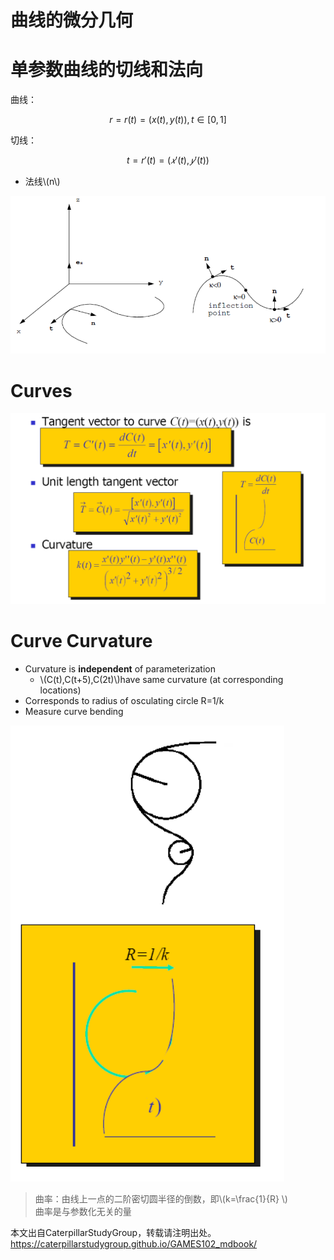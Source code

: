# 曲线的微分几何   


# 单参数曲线的切线和法向   

曲线：

$$
r=r(t)=(x(t),y(t)),t\in [0,1]
$$

切线：     

$$
t=r′(t)=(𝑥′(t),𝑦′(t))
$$   

* 法线\\(n\\)     

![](../assets/光顺2.png)  


# Curves    

![](../assets/光顺3.png)  


# Curve Curvature     
 - Curvature is **independent** of parameterization    
     - \\(C(t),C(t+5),C(2t)\\)have same curvature (at corresponding locations)   
 - Corresponds to radius of osculating circle R=1/k      
 - Measure curve bending   

![](../assets/光顺4.png)    

> 曲率：由线上一点的二阶密切圆半径的倒数，即\\(k=\frac{1}{R} \\)    
曲率是与参数化无关的量     

本文出自CaterpillarStudyGroup，转载请注明出处。
https://caterpillarstudygroup.github.io/GAMES102_mdbook/
